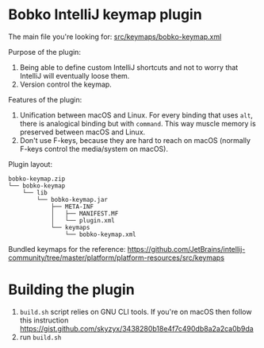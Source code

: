# Bobko IntelliJ keymap plugin

The main file you're looking for: [src/keymaps/bobko-keymap.xml](./src/keymaps/bobko-keymap.xml)

Purpose of the plugin:
1. Being able to define custom IntelliJ shortcuts and not to worry that IntelliJ will eventually loose them.
2. Version control the keymap.

Features of the plugin:
1. Unification between macOS and Linux. For every binding that uses `alt`, there is analogical binding but with `command`. This
   way muscle memory is preserved between macOS and Linux.
2. Don't use F-keys, because they are hard to reach on macOS (normally F-keys control the media/system on macOS).

Plugin layout:
```
bobko-keymap.zip
└── bobko-keymap
    └── lib
        └── bobko-keymap.jar
            ├── META-INF
            │   ├── MANIFEST.MF
            │   └── plugin.xml
            └── keymaps
                └── bobko-keymap.xml
```

Bundled keymaps for the reference:
https://github.com/JetBrains/intellij-community/tree/master/platform/platform-resources/src/keymaps

# Building the plugin

1. `build.sh` script relies on GNU CLI tools. If you're on macOS then follow this instruction
   https://gist.github.com/skyzyx/3438280b18e4f7c490db8a2a2ca0b9da
2. run `build.sh`
